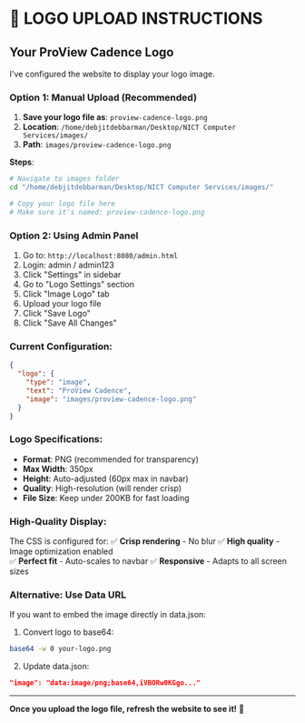 # 🎨 LOGO UPLOAD INSTRUCTIONS

## Your ProView Cadence Logo

I've configured the website to display your logo image. 

### Option 1: Manual Upload (Recommended)

1. **Save your logo file as**: `proview-cadence-logo.png`
2. **Location**: `/home/debjitdebbarman/Desktop/NICT Computer Services/images/`
3. **Path**: `images/proview-cadence-logo.png`

**Steps**:
```bash
# Navigate to images folder
cd "/home/debjitdebbarman/Desktop/NICT Computer Services/images/"

# Copy your logo file here
# Make sure it's named: proview-cadence-logo.png
```

### Option 2: Using Admin Panel

1. Go to: `http://localhost:8080/admin.html`
2. Login: admin / admin123
3. Click "Settings" in sidebar
4. Go to "Logo Settings" section
5. Click "Image Logo" tab
6. Upload your logo file
7. Click "Save Logo"
8. Click "Save All Changes"

### Current Configuration:

```json
{
  "logo": {
    "type": "image",
    "text": "ProView Cadence",
    "image": "images/proview-cadence-logo.png"
  }
}
```

### Logo Specifications:

- **Format**: PNG (recommended for transparency)
- **Max Width**: 350px
- **Height**: Auto-adjusted (60px max in navbar)
- **Quality**: High-resolution (will render crisp)
- **File Size**: Keep under 200KB for fast loading

### High-Quality Display:

The CSS is configured for:
✅ **Crisp rendering** - No blur
✅ **High quality** - Image optimization enabled  
✅ **Perfect fit** - Auto-scales to navbar
✅ **Responsive** - Adapts to all screen sizes

### Alternative: Use Data URL

If you want to embed the image directly in data.json:

1. Convert logo to base64:
```bash
base64 -w 0 your-logo.png
```

2. Update data.json:
```json
"image": "data:image/png;base64,iVBORw0KGgo..."
```

---

**Once you upload the logo file, refresh the website to see it!** 🎉
